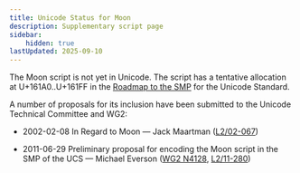 ```yaml
---
title: Unicode Status for Moon
description: Supplementary script page
sidebar:
    hidden: true
lastUpdated: 2025-09-10
---
```


The Moon script is not yet in Unicode. The script has a tentative allocation at U+161A0..U+161FF in the [Roadmap to the SMP](http://www.unicode.org/roadmaps/smp/) for the Unicode Standard.

[comment]: # (end of intro)

[comment]: # (start of blocks)



[comment]: # (end of blocks)

[comment]: # (start of chars)



[comment]: # (end of chars)

[comment]: # (start of rest)

A number of proposals for its inclusion have been submitted to the Unicode Technical Committee and WG2:

- 2002-02-08 In Regard to Moon — Jack Maartman ([L2/02-067](http://www.unicode.org/cgi-bin/GetMatchingDocs.pl?L2/02-067))

- 2011-06-29 Preliminary proposal for encoding the Moon script in the SMP of the UCS — Michael Everson ([WG2 N4128](https://www.unicode.org/wg2/docs/n4128.pdf), [L2/11-280](http://www.unicode.org/cgi-bin/GetMatchingDocs.pl?L2/11-280))
